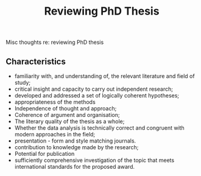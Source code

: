 ﻿---
backlinks:
- title: Research
  url: /memex/sense/Research/research.html
title: Reviewing PhD Thesis
---
Misc thoughts re: reviewing PhD thesis

## Characteristics

- familiarity with, and understanding of, the relevant literature and field of study; 
- critical insight and capacity to carry out independent research; 
- developed and addressed a set of logically coherent hypotheses; 
- appropriateness of the methods 
- Independence of thought and approach; 
- Coherence of argument and organisation; 
- The literary quality of the thesis as a whole; 
- Whether the data analysis is technically correct and congruent with modern approaches in the field; 
- presentation - form and style matching journals.
- contribution to knowledge made by the research; 
- Potential for publication
- sufficiently comprehensive investigation of the topic that meets international standards for the proposed award.